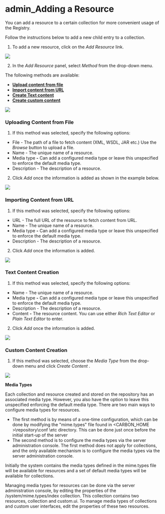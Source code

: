 # admin\_Adding a Resource

You can add a resource to a certain collection for more convenient usage of the Registry.

Follow the instructions below to add a new child entry to a collection.

1. To add a new resource, click on the *Add Resource* link.

![](attachments/126562631/126562638.png)

2. In the *Add Resource* panel, select *Method* from the drop-down menu.

The following methods are available:

-   **[Upload content from file](#admin_AddingaResource-1)**
-   **[Import content from URL](#admin_AddingaResource-2)**
-   **[Create Text content](#admin_AddingaResource-3)**
-   **[Create custom content](#admin_AddingaResource-4)**

![](attachments/126562631/126562637.png)

### Uploading Content from File

1. If this method was selected, specify the following options:

-   File - The path of a file to fetch content (XML, WSDL, JAR etc.) Use the *Browse* button to upload a file.
-   Name - The unique name of a resource.
-   Media type **-** Can add a configured media type or leave this unspecified to enforce the default media type.
-   Description - The description of a resource.

2. Click *Add* once the information is added as shown in the example below.

![](attachments/126562631/126562635.png)

### Importing Content from URL

1. If this method was selected, specify the following options:

-   URL - The full URL of the resource to fetch content from URL.
-   Name - The unique name of a resource.
-   Media type **-** Can add a configured media type or leave this unspecified to enforce the default media type.
-   Description - The description of a resource.

2. Click *Add* once the information is added.

![](attachments/126562631/126562633.png)

### Text Content Creation

1. If this method was selected, specify the following options:

-   Name - The unique name of a resource.
-   Media type **-** Can add a configured media type or leave this unspecified to enforce the default media type.
-   Description - The description of a resource.
-   Content **-** The resource content. You can use either *Rich Text Editor* or *Plain Text Editor* to enter.

2. Click *Add* once the information is added.

![](attachments/126562631/126562632.png)

### Custom Content Creation

1. If this method was selected, choose the *Media Type* from the drop-down menu and click *Create Content* .

![](attachments/126562631/126562636.png)

**Media Types**

Each collection and resource created and stored on the repository has an associated media type. However, you also have the option to leave this unspecified enforcing the default media type. There are two main ways to configure media types for resources.

-   The first method is by means of a one-time configuration, which can be done by modifying the "mime.types" file found in &lt;CARBON\_HOME &gt;\\repository\\conf \\etc directory. This can be done just once before the initial start-up of the server
-   The second method is to configure the media types via the server administration console. The first method does not apply for collections, and the only available mechanism is to configure the media types via the server administration console.

Initially the system contains the media types defined in the mime.types file will be available for resources and a set of default media types will be available for collections.

Managing media types for resources can be done via the server administration console, by editing the properties of the /system/mime.types/index collection. This collection contains two resources, collection and custom.ui. To manage media types of collections and custom user interfaces, edit the properties of these two resources.
